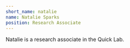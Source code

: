 ```yaml
---
short_name: natalie
name: Natalie Sparks
position: Research Associate
---
```

Natalie is a research associate in the Quick Lab.
